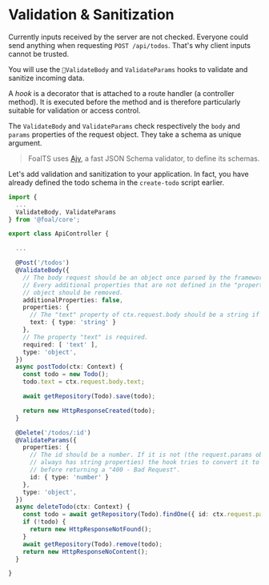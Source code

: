 # Validation & Sanitization

Currently inputs received by the server are not checked. Everyone could send anything when requesting `POST /api/todos`. That's why client inputs cannot be trusted.

You will use the `ValidateBody` and `ValidateParams` hooks to validate and sanitize incoming data.

A _hook_ is a decorator that is attached to a route handler \(a controller method\). It is executed before the method and is therefore particularly suitable for validation or access control.

The `ValidateBody` and `ValidateParams` check respectively the `body` and `params` properties of the request object. They take a schema as unique argument.

> FoalTS uses [Ajv](https://github.com/epoberezkin/ajv), a fast JSON Schema validator, to define its schemas.

Let's add validation and sanitization to your application. In fact, you have already defined the todo schema in the `create-todo` script earlier.

```typescript
import {
  ...
  ValidateBody, ValidateParams
} from '@foal/core';

export class ApiController {

  ...

  @Post('/todos')
  @ValidateBody({
    // The body request should be an object once parsed by the framework.
    // Every additional properties that are not defined in the "properties"
    // object should be removed.
    additionalProperties: false,
    properties: {
      // The "text" property of ctx.request.body should be a string if it exists.
      text: { type: 'string' }
    },
    // The property "text" is required.
    required: [ 'text' ],
    type: 'object',
  })
  async postTodo(ctx: Context) {
    const todo = new Todo();
    todo.text = ctx.request.body.text;

    await getRepository(Todo).save(todo);

    return new HttpResponseCreated(todo);
  }

  @Delete('/todos/:id')
  @ValidateParams({
    properties: {
      // The id should be a number. If it is not (the request.params object
      // always has string properties) the hook tries to convert it to a number
      // before returning a "400 - Bad Request".
      id: { type: 'number' }
    },
    type: 'object',
  })
  async deleteTodo(ctx: Context) {
    const todo = await getRepository(Todo).findOne({ id: ctx.request.params.id });
    if (!todo) {
      return new HttpResponseNotFound();
    }
    await getRepository(Todo).remove(todo);
    return new HttpResponseNoContent();
  }

}
```

